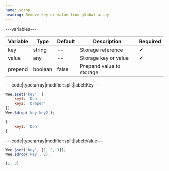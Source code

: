 ```yaml
---
name: $drop
heading: Remove key or value from global array
---
```


---variables---

| Variable | Type | Default | Description | Required |
| -- | -- | -- | -- | -- |
| key | string | -- | Storage reference | ✔ |
| value | any | -- | Storage key or value | ✔ |
| prepend | boolean | false | Prepend value to storage ||

---code|type:array|modifier:split|label:Key---

```javascript
Wee.$set('key', {
	key1: 'Don',
	key2: 'Draper'
});
Wee.$drop('key.key2');
```

```javascript
{
	key1: 'Don'
}
```

---code|type:array|modifier:split|label:Value---

```javascript
Wee.$set('key', [1, 2, 3]);
Wee.$drop('key', 2);
```

```javascript
[1, 3]
```